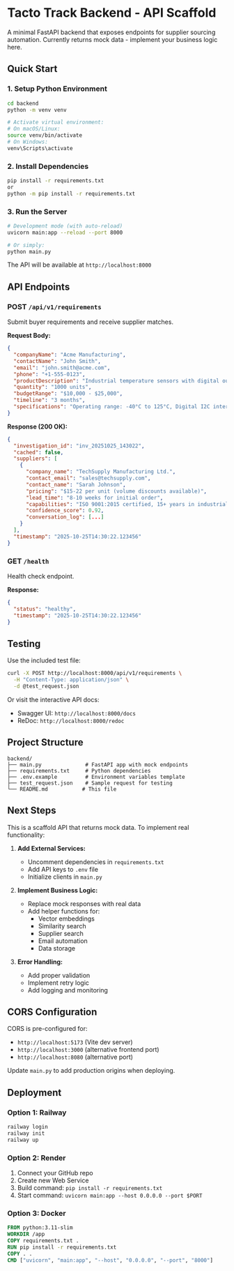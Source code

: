 # Tacto Track Backend - API Scaffold

A minimal FastAPI backend that exposes endpoints for supplier sourcing automation. Currently returns mock data - implement your business logic here.

## Quick Start

### 1. Setup Python Environment

```bash
cd backend
python -m venv venv

# Activate virtual environment:
# On macOS/Linux:
source venv/bin/activate
# On Windows:
venv\Scripts\activate
```

### 2. Install Dependencies

```bash
pip install -r requirements.txt
or
python -m pip install -r requirements.txt
```

### 3. Run the Server

```bash
# Development mode (with auto-reload)
uvicorn main:app --reload --port 8000

# Or simply:
python main.py
```

The API will be available at `http://localhost:8000`

## API Endpoints

### POST `/api/v1/requirements`

Submit buyer requirements and receive supplier matches.

**Request Body:**
```json
{
  "companyName": "Acme Manufacturing",
  "contactName": "John Smith",
  "email": "john.smith@acme.com",
  "phone": "+1-555-0123",
  "productDescription": "Industrial temperature sensors with digital output",
  "quantity": "1000 units",
  "budgetRange": "$10,000 - $25,000",
  "timeline": "3 months",
  "specifications": "Operating range: -40°C to 125°C, Digital I2C interface, IP67 rated housing"
}
```

**Response (200 OK):**
```json
{
  "investigation_id": "inv_20251025_143022",
  "cached": false,
  "suppliers": [
    {
      "company_name": "TechSupply Manufacturing Ltd.",
      "contact_email": "sales@techsupply.com",
      "contact_name": "Sarah Johnson",
      "pricing": "$15-22 per unit (volume discounts available)",
      "lead_time": "8-10 weeks for initial order",
      "capabilities": "ISO 9001:2015 certified, 15+ years in industrial sensors...",
      "confidence_score": 0.92,
      "conversation_log": [...]
    }
  ],
  "timestamp": "2025-10-25T14:30:22.123456"
}
```

### GET `/health`

Health check endpoint.

**Response:**
```json
{
  "status": "healthy",
  "timestamp": "2025-10-25T14:30:22.123456"
}
```

## Testing

Use the included test file:

```bash
curl -X POST http://localhost:8000/api/v1/requirements \
  -H "Content-Type: application/json" \
  -d @test_request.json
```

Or visit the interactive API docs:
- Swagger UI: `http://localhost:8000/docs`
- ReDoc: `http://localhost:8000/redoc`

## Project Structure

```
backend/
├── main.py              # FastAPI app with mock endpoints
├── requirements.txt     # Python dependencies
├── .env.example         # Environment variables template
├── test_request.json    # Sample request for testing
└── README.md           # This file
```

## Next Steps

This is a scaffold API that returns mock data. To implement real functionality:

1. **Add External Services:**
   - Uncomment dependencies in `requirements.txt`
   - Add API keys to `.env` file
   - Initialize clients in `main.py`

2. **Implement Business Logic:**
   - Replace mock responses with real data
   - Add helper functions for:
     - Vector embeddings
     - Similarity search
     - Supplier search
     - Email automation
     - Data storage

3. **Error Handling:**
   - Add proper validation
   - Implement retry logic
   - Add logging and monitoring

## CORS Configuration

CORS is pre-configured for:
- `http://localhost:5173` (Vite dev server)
- `http://localhost:3000` (alternative frontend port)
- `http://localhost:8080` (alternative port)

Update `main.py` to add production origins when deploying.

## Deployment

### Option 1: Railway
```bash
railway login
railway init
railway up
```

### Option 2: Render
1. Connect your GitHub repo
2. Create new Web Service
3. Build command: `pip install -r requirements.txt`
4. Start command: `uvicorn main:app --host 0.0.0.0 --port $PORT`

### Option 3: Docker
```dockerfile
FROM python:3.11-slim
WORKDIR /app
COPY requirements.txt .
RUN pip install -r requirements.txt
COPY . .
CMD ["uvicorn", "main:app", "--host", "0.0.0.0", "--port", "8000"]
```
